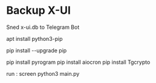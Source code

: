 # Backup X-UI
Sned x-ui.db to Telegram Bot
 
 
apt install python3-pip

pip install --upgrade pip

pip install pyrogram
pip install aiocron
pip install Tgcrypto



run : screen python3 main.py
